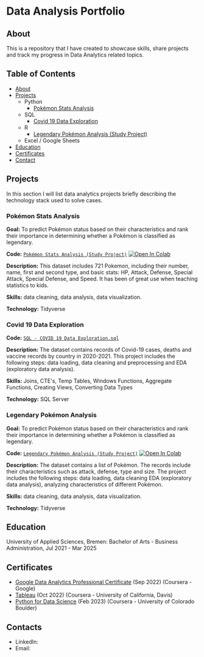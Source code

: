 # Data Analysis Portfolio


## About
This is a repository that I have created to showcase skills, share projects and track my progress in Data Analytics related topics.


## Table of Contents
- [About](https://github.com/blackcrowX/Data-Analysis-Portfolio/blob/main/README.md#about)
- [Projects](https://github.com/blackcrowX/Data-Analysis-Portfolio/blob/main/README.md#projects)
  - Python
    - [Pokémon Stats Analysis](https://github.com/)
  - SQL
    - [Covid 19 Data Exploration](https://github.com/)
  - R
    - [Legendary Pokémon Analysis (Study Project)](https://github.com/)
  - Excel / Google Sheets
- [Education](https://github.com/blackcrowX/Data-Analysis-Portfolio/blob/main/README.md#education)  
- [Certificates](https://github.com/blackcrowX/Data-Analysis-Portfolio/blob/main/README.md#certificates)
- [Contact](https://github.com/blackcrowX/Data-Analysis-Portfolio/blob/main/README.md#contacts)


## Projects
In this section I will list data analytics projects briefly describing the technology stack used to solve cases.


### Pokémon Stats Analysis

**Goal:** To predict Pokémon status based on their characteristics and rank their importance in determining whether a Pokémon is classified as legendary.

**Code:** [`Pokémon Stats Analysis (Study Project)`](https://github.com/blackcrowX/Data-Analysis-Portfolio/blob/main/Pok%C3%A9mon%20Stats.ipynb)
          [![Open In Colab](https://colab.research.google.com/assets/colab-badge.svg)](https://colab.research.google.com/github.com/blackcrowX/Data-Analysis-Portfolio/blob/main/Pok%C3%A9mon%20Stats.ipynb)

**Description:** This dataset includes 721 Pokemon, including their number, name, first and second type, and basic stats: HP, Attack, Defense, Special Attack, Special Defense, and Speed. It has been of great use when teaching statistics to kids.

**Skills:** data cleaning, data analysis, data visualization.

**Technology:** Tidyverse 


### Covid 19 Data Exploration
**Code:** [`SQL - COVID 19 Data Exploration.sql`](https://github.com/)

**Description:** The dataset contains records of Covid-19 cases, deaths and vaccine records by country in 2020-2021. This project includes the following steps: data loading, data cleaning and preprocessing and EDA (exploratory data analysis).

**Skills:** Joins, CTE's, Temp Tables, Windows Functions, Aggregate Functions, Creating Views, Converting Data Types

**Technology:** SQL Server


### Legendary Pokémon Analysis

**Goal:** To predict Pokémon status based on their characteristics and rank their importance in determining whether a Pokémon is classified as legendary.

**Code:** [`Legendary Pokémon Analysis (Study Project)`](https://github.com/blackcrowX/Data-Analysis-Portfolio/blob/main/Legendary%20Pok%C3%A9mon%20Analysis.ipynb)
          [![Open In Colab](https://colab.research.google.com/assets/colab-badge.svg)](https://colab.research.google.com/github.com/blackcrowX/Data-Analysis-Portfolio/blob/main/Legendary%20Pok%C3%A9mon%20Analysis.ipynb)

**Description:** The dataset contains a list of  Pokémon.  The records include their characteristics such as attack, defense, type and size. The project includes the following steps: data loading, data cleaning EDA (exploratory data analysis), analyzing characteristics of different Pokémon.

**Skills:** data cleaning, data analysis, data visualization.

**Technology:** Tidyverse 


## Education

University of Applied Sciences, Bremen: 
Bachelor of Arts - Business Administration,
Jul 2021 - Mar 2025


## Certificates
- [Google Data Analytics Professional Certificate](https://www.coursera.org/) (Sep 2022) (Coursera - Google)
- [Tableau](https://www.coursera.org/) (Oct 2022) (Coursera - University of California, Davis)
- [Python for Data Science](https://coursera.org/) (Feb 2023) (Coursera - University of Colorado Boulder)


## Contacts
- LinkedIn: 
- Email: 
